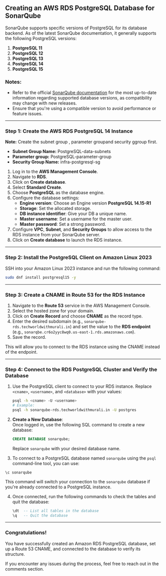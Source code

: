 ## Creating an AWS RDS PostgreSQL Database for SonarQube
SonarQube supports specific versions of PostgreSQL for its database backend. As of the latest SonarQube documentation, it generally supports the following PostgreSQL versions:

1. **PostgreSQL 11**  
2. **PostgreSQL 12**  
3. **PostgreSQL 13**  
4. **PostgreSQL 14**  
5. **PostgreSQL 15**

### Notes:
- Refer to the official [SonarQube documentation](https://docs.sonarsource.com/sonarqube/9.9/requirements/prerequisites-and-overview/) for the most up-to-date information regarding supported database versions, as compatibility may change with new releases.
- Ensure that you're using a compatible version to avoid performance or feature issues.

---

### Step 1: Create the AWS RDS PostgreSQL 14 Instance

**Note:** Create the subnet group , parameter groupand security ggroup  first.  
- **Subnet Group Name:** PostgreSQL-data-subnets
- **Parameter group:** PostgreSQL-parameter-group
- **Security Group Name:** infra-postgresql-sg

1. Log in to the **AWS Management Console**.  
2. Navigate to **RDS**.  
3. Click on **Create database**.  
4. Select **Standard Create**.  
5. Choose **PostgreSQL** as the database engine.  
6. Configure the database settings:  
   - **Engine version**: Choose an Engine version **PostgreSQL 14.15-R1**
   - **Storage**: Set the allocated storage.  
   - **DB instance identifier**: Give your DB a unique name.  
   - **Master username**: Set a username for the master user.  
   - **Master password**: Set a strong password.  
7. Configure **VPC**, **Subnet**, and **Security Groups** to allow access to the RDS instance from your SonarQube server.
8. Click on **Create database** to launch the RDS instance.

---

### Step 2: Install the PostgreSQL Client on Amazon Linux 2023

SSH into your Amazon Linux 2023 instance and run the following command:

```bash
sudo dnf install postgresql15 -y
```

---
### Step 3: Create a CNAME in Route 53 for the RDS Instance

1. Navigate to the **Route 53** service in the AWS Management Console.  
2. Select the hosted zone for your domain.  
3. Click on **Create Record** and choose **CNAME** as the record type.  
4. Enter the desired subdomain (e.g., `sonarqube-rds.techworldwithmurali.in`) and set the value to the **RDS endpoint** (e.g., `sonarqbe.cr6o2yyc8wq0.us-east-1.rds.amazonaws.com`).  
5. Save the record.  

This will allow you to connect to the RDS instance using the CNAME instead of the endpoint.

---


### Step 4: Connect to the RDS PostgreSQL Cluster and Verify the Database

1. Use the PostgreSQL client to connect to your RDS instance. Replace `<cname>`, `<username>`, and `<database>` with your values:

   ```bash
   psql -h <cname> -U <username>
   # Example:
   psql -h sonarqube-rds.techworldwithmurali.in -U postgres
   ```

2. **Create a New Database**:  
   Once logged in, use the following SQL command to create a new database:

   ```sql
   CREATE DATABASE sonarqube;
   ```

   Replace `sonarqube` with your desired database name.
3. To connect to a PostgreSQL database named `sonarqube` using the `psql` command-line tool, you can use:

```
\c sonarqube
```

This command will switch your connection to the `sonarqube` database if you're already connected to a PostgreSQL instance.   

4. Once connected, run the following commands to check the tables and quit the database:  

   ```sql
   \dt  -- List all tables in the database
   \q   -- Quit the database
   ```

---

### Congratulations!

You have successfully created an Amazon RDS PostgreSQL database, set up a Route 53 CNAME, and connected to the database to verify its structure.  

If you encounter any issues during the process, feel free to reach out in the comments section.
